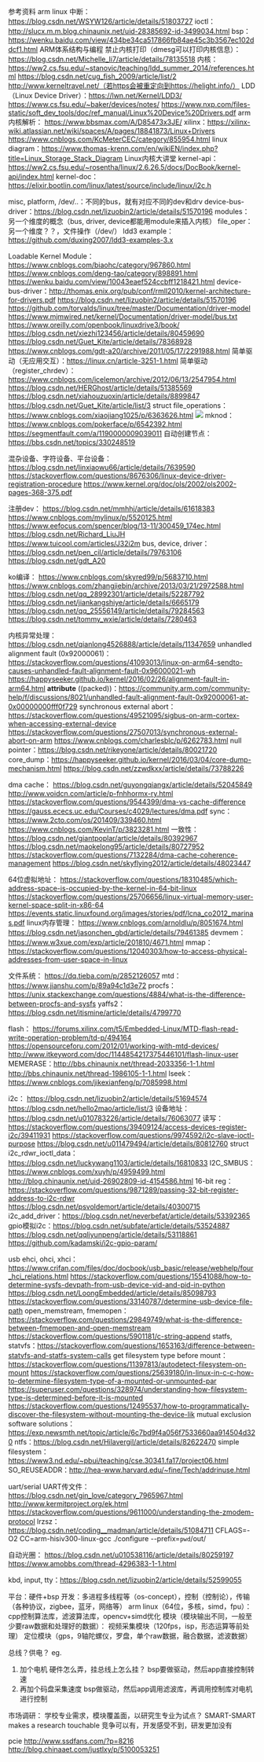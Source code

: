 参考资料
arm linux 中断：https://blog.csdn.net/WSYW126/article/details/51803727
ioctl：http://slucx.m.m.blog.chinaunix.net/uid-28385692-id-3499034.html
bsp：https://wenku.baidu.com/view/434be34ca517866fb84ae45c3b3567ec102ddcf1.html
ARM体系结构与编程
禁止内核打印（dmesg可以打印内核信息）：https://blog.csdn.net/Michelle_li7/article/details/78135518
内核：https://ww2.cs.fsu.edu/~stanovic/teaching/ldd_summer_2014/references.html
https://blog.csdn.net/cug_fish_2009/article/list/2
http://www.kerneltravel.net/（若https会被重定向到https://helight.info/）
LDD（Linux Device Driver）：https://lwn.net/Kernel/LDD3/
https://www.cs.fsu.edu/~baker/devices/notes/
https://www.nxp.com/files-static/soft_dev_tools/doc/ref_manual/Linux%20Device%20Drivers.pdf
arm内核解析：
https://www.bbsmax.com/A/D85473x3JE/
xilinx：https://xilinx-wiki.atlassian.net/wiki/spaces/A/pages/18841873/Linux+Drivers 
https://www.cnblogs.com/KcMeterCEC/category/855954.html
linux diagram：https://www.thomas-krenn.com/en/wikiEN/index.php?title=Linux_Storage_Stack_Diagram
Linux内核大讲堂
kernel-api：https://ww2.cs.fsu.edu/~rosentha/linux/2.6.26.5/docs/DocBook/kernel-api/index.html
kernel-doc：https://elixir.bootlin.com/linux/latest/source/include/linux/i2c.h

misc, platform, /dev/..：不同的bus，就有对应不同的dev和drv
device-bus-driver：https://blog.csdn.net/lizuobin2/article/details/51570196
modules：另一个维度的概念（bus, driver, device都能用module来插入内核）
file_oper：另一个维度？？，文件操作（/dev/）
ldd3 example：https://github.com/duxing2007/ldd3-examples-3.x


Loadable Kernel Module：
https://www.cnblogs.com/biaohc/category/967860.html
https://www.cnblogs.com/deng-tao/category/898891.html
https://wenku.baidu.com/view/10043eaef524ccbff1218421.html
device-bus-driver：http://thomas.enix.org/pub/conf/rmll2010/kernel-architecture-for-drivers.pdf
https://blog.csdn.net/lizuobin2/article/details/51570196
https://github.com/torvalds/linux/tree/master/Documentation/driver-model
https://www.mjmwired.net/kernel/Documentation/driver-model/bus.txt
https://www.oreilly.com/openbook/linuxdrive3/book/
https://blog.csdn.net/xiezhi123456/article/details/80459690
https://blog.csdn.net/Guet_Kite/article/details/78368928
https://www.cnblogs.com/gdt-a20/archive/2011/05/17/2291988.html
简单驱动（无应用交互）：https://linux.cn/article-3251-1.html
简单驱动（register_chrdev）：https://www.cnblogs.com/icelemon/archive/2012/06/13/2547954.html
https://blog.csdn.net/HERGhost/article/details/51385569
https://blog.csdn.net/xiahouzuoxin/article/details/8899847
https://blog.csdn.net/Guet_Kite/article/list/3
struct file_operations：
https://www.cnblogs.com/xiaojiang1025/p/6363626.html
![](https://upload-images.jianshu.io/upload_images/293860-3829724dbb408d59.png?imageMogr2/auto-orient/strip%7CimageView2/2/w/1240)
mknod：https://www.cnblogs.com/pokerface/p/6542392.html
https://segmentfault.com/a/1190000009039011
自动创建节点：https://bbs.csdn.net/topics/330248519

混杂设备、字符设备、平台设备：
https://blog.csdn.net/linxiaowu66/article/details/7639590
https://stackoverflow.com/questions/8676306/linux-device-driver-registration-procedure
https://www.kernel.org/doc/ols/2002/ols2002-pages-368-375.pdf

注册dev：
https://blog.csdn.net/mmhhj/article/details/61618383
https://www.cnblogs.com/mylinux/p/5520125.html
https://www.eefocus.com/spencer/blog/13-11/300459_174ec.html
https://blog.csdn.net/Richard_LiuJH
https://www.tuicool.com/articles/J32i2m
bus, device, driver：
https://blog.csdn.net/pen_cil/article/details/79763106
https://blog.csdn.net/gdt_A20

ko编译：
https://www.cnblogs.com/skyred99/p/5683710.html
https://www.cnblogs.com/zhangjiebin/archive/2013/03/21/2972588.html
https://blog.csdn.net/qq_28992301/article/details/52287792
https://blog.csdn.net/jiankangshiye/article/details/6665179
https://blog.csdn.net/qq_25556149/article/details/79284563
https://blog.csdn.net/tommy_wxie/article/details/7280463

内核异常处理：
https://blog.csdn.net/qianlong4526888/article/details/11347659
unhandled alignment fault (0x92000061)：
https://stackoverflow.com/questions/41093013/linux-on-arm64-sendto-causes-unhandled-fault-alignment-fault-0x96000021-wh
https://happyseeker.github.io/kernel/2016/02/26/alignment-fault-in-arm64.html
__attribute__ ((packed))：https://community.arm.com/community-help/f/discussions/8021/unhandled-fault-alignment-fault-0x92000061-at-0x00000000fff0f729
synchronous external abort：https://stackoverflow.com/questions/49521095/sigbus-on-arm-cortex-when-accessing-external-device
https://stackoverflow.com/questions/27507013/synchronous-external-abort-on-arm
https://www.cnblogs.com/charlesblc/p/6262783.html
null pointer：https://blog.csdn.net/rikeyone/article/details/80021720
core_dump：https://happyseeker.github.io/kernel/2016/03/04/core-dump-mechanism.html
https://blog.csdn.net/zzwdkxx/article/details/73788226

dma cache：
https://blog.csdn.net/guyongqiangx/article/details/52045849
http://www.voidcn.com/article/p-fnhhormx-ry.html
https://stackoverflow.com/questions/9544399/dma-vs-cache-difference
https://gauss.ececs.uc.edu/Courses/c4029/lectures/dma.pdf
sync：
https://www.2cto.com/os/201409/339460.html
https://www.cnblogs.com/KevinT/p/3823281.html
一致性：
https://blog.csdn.net/giantpoplar/article/details/80392967
https://blog.csdn.net/maokelong95/article/details/80727952
https://stackoverflow.com/questions/7132284/dma-cache-coherence-management
https://blog.csdn.net/skyflying2012/article/details/48023447

64位虚拟地址：
https://stackoverflow.com/questions/18310485/which-address-space-is-occupied-by-the-kernel-in-64-bit-linux
https://stackoverflow.com/questions/25706656/linux-virtual-memory-user-kernel-space-split-in-x86-64
https://events.static.linuxfound.org/images/stories/pdf/lcna_co2012_marinas.pdf
linux内存管理：
https://www.cnblogs.com/arnoldlu/p/8051674.html
https://blog.csdn.net/jasonchen_gbd/article/details/79461385
devmem：https://www.w3xue.com/exp/article/201810/4671.html
mmap：https://stackoverflow.com/questions/12040303/how-to-access-physical-addresses-from-user-space-in-linux

文件系统：
https://dq.tieba.com/p/2852126057
mtd：https://www.jianshu.com/p/89a94c1d3e72
procfs：https://unix.stackexchange.com/questions/4884/what-is-the-difference-between-procfs-and-sysfs
yaffs2：https://blog.csdn.net/itismine/article/details/4799770

flash：
https://forums.xilinx.com/t5/Embedded-Linux/MTD-flash-read-write-operation-problem/td-p/494164
https://opensourceforu.com/2012/01/working-with-mtd-devices/
http://www.itkeyword.com/doc/1144854217375446101/flash-linux-user
MEMERASE：http://bbs.chinaunix.net/thread-2033356-1-1.html
http://bbs.chinaunix.net/thread-1986105-1-1.html
lseek：https://www.cnblogs.com/jikexianfeng/p/7085998.html

i2c：
https://blog.csdn.net/lizuobin2/article/details/51694574
https://blog.csdn.net/hello2mao/article/list/3
设备地址：https://blog.csdn.net/u010783226/article/details/76063077
读写：https://stackoverflow.com/questions/39409124/access-devices-register-i2c/39411931
https://stackoverflow.com/questions/9974592/i2c-slave-ioctl-purpose
https://blog.csdn.net/u011479494/article/details/80812760
struct i2c_rdwr_ioctl_data：https://blog.csdn.net/luckywang1103/article/details/16810833
I2C_SMBUS：https://www.cnblogs.com/xuyh/p/4959499.html
http://blog.chinaunix.net/uid-26902809-id-4154586.html
16-bit reg：https://stackoverflow.com/questions/9871289/passing-32-bit-register-address-to-i2c-rdwr
https://blog.csdn.net/psvoldemort/article/details/40300715
i2c_add_driver：https://blog.csdn.net/neverbefat/article/details/53392365
gpio模拟i2c：https://blog.csdn.net/subfate/article/details/53524887
https://blog.csdn.net/qqliyunpeng/article/details/53118861
https://github.com/kadamski/i2c-gpio-param/

usb
ehci, ohci, xhci：https://www.crifan.com/files/doc/docbook/usb_basic/release/webhelp/four_hci_relations.html
https://stackoverflow.com/questions/15541088/how-to-determine-sysfs-devpath-from-usb-device-vid-and-pid-in-python
https://blog.csdn.net/LoongEmbedded/article/details/85098793
https://stackoverflow.com/questions/33140787/determine-usb-device-file-path
open_memstream, fmemopen：https://stackoverflow.com/questions/29849749/what-is-the-difference-between-fmemopen-and-open-memstream
https://stackoverflow.com/questions/5901181/c-string-append
statfs, statvfs：https://stackoverflow.com/questions/1653163/difference-between-statvfs-and-statfs-system-calls
get filesystem type before mount：https://stackoverflow.com/questions/11397813/autodetect-filesystem-on-mount
https://stackoverflow.com/questions/25639180/in-linux-in-c-c-how-to-determine-filesystem-type-of-a-mounted-or-unmounted-par
https://superuser.com/questions/328974/understanding-how-filesystem-type-is-determined-before-it-is-mounted
https://stackoverflow.com/questions/12495537/how-to-programmatically-discover-the-filesystem-without-mounting-the-device-lik
mutual exclusion software solutions： https://exp.newsmth.net/topic/article/6c7bd9f4a056f7533660aa914504d320
ntfs：https://blog.csdn.net/Hilavergil/article/details/82622470
simple filesystem：https://www3.nd.edu/~pbui/teaching/cse.30341.fa17/project06.html
SO_REUSEADDR：http://hea-www.harvard.edu/~fine/Tech/addrinuse.html

uart/serial
UART传文件：https://blog.csdn.net/gin_love/category_7965967.html
http://www.kermitproject.org/ek.html
https://stackoverflow.com/questions/9611000/understanding-the-zmodem-protocol
lrzsz：https://blog.csdn.net/coding__madman/article/details/51084711
CFLAGS=-O2 CC=arm-hisiv300-linux-gcc ./configure --prefix=`pwd`/out/

自动光圈：
https://blog.csdn.net/u010538116/article/details/80259197
https://www.amobbs.com/thread-4296383-1-1.html

kbd, input, tty：https://blog.csdn.net/lizuobin2/article/details/52599055 

平台：硬件+bsp
开发：多进程多线程等（os-concept），控制（控制论），传输（各种协议，zigbee，蓝牙，网络等）
arm linux（64位，多核，simd，fpu）：cpp控制算法库，滤波算法库，opencv+simd优化
模块（模块输出不同，一般至少要raw数据和处理好的数据）：
视频采集模块（120fps，isp，形态运算等前处理）
定位模块（gps，9轴陀螺仪，罗盘，单个raw数据，融合数据，滤波数据）

总线？供电？
eg.
1. 加个电机
硬件怎么弄，挂总线上怎么挂？
bsp要做驱动，然后app直接控制转速
2. 再加个码盘采集速度
bsp做驱动，然后app调用滤波库，再调用控制库对电机进行控制

市场调研：
学校专业需求，模块覆盖面，以研究生专业为试点？
SMART-SMART makes a research touchable
竞争可以有，开发感受不到，研发更加没有



pcie
http://www.ssdfans.com/?p=8216
http://blog.chinaaet.com/justlxy/p/5100053251

















